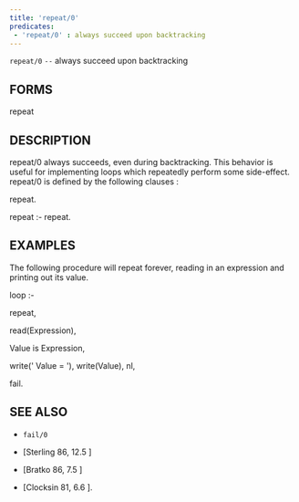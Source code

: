 ```yaml
---
title: 'repeat/0'
predicates:
 - 'repeat/0' : always succeed upon backtracking
---
```

`repeat/0` `--` always succeed upon backtracking


## FORMS

repeat


## DESCRIPTION

repeat/0 always succeeds, even during backtracking. This behavior is useful for implementing loops which repeatedly perform some side-effect. repeat/0 is defined by the following clauses :

repeat.

repeat :- repeat.


## EXAMPLES

The following procedure will repeat forever, reading in an expression and printing out its value.

loop :-

repeat,

read(Expression),

Value is Expression,

write(' Value = '), write(Value), nl,

fail.


## SEE ALSO

- `fail/0`

- [Sterling 86, 12.5 ]
- [Bratko 86, 7.5 ]
- [Clocksin 81, 6.6 ]. 
